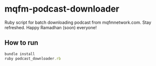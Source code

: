 # mqfm-podcast-downloader
Ruby script for batch downloading podcast from mqfmnetwork.com. Stay refreshed. Happy Ramadhan (soon) everyone!

## How to run

``` ruby
bundle install 
ruby podcast_downloader.rb
```
